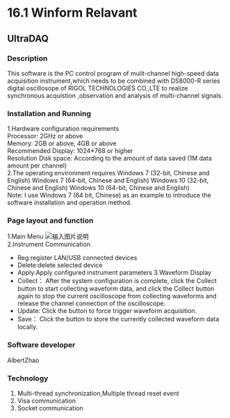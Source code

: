 # 16.1 Winform Relavant
## UltraDAQ
### Description
This software is the PC control program of mulit-channel high-speed data acquisition instrument,which needs to be combined with DS8000-R series digital oscillosope of RIGOL TECHNOLOGIES CO.,LTE to realize synchronous acquistion ,observation and analysis of multi-channel signals.
### Installation and Running
1.Hardware configuration requirements   
Processor: 2GHz or above   
Memory: 2GB or above, 4GB or above   
Recommended Display: 1024*768 or higher   
Resolution Disk space: According to the amount of data saved (1M data amount per channel)  
2.The operating environment requires Windows 7 (32-bit, Chinese and English) Windows 7 (64-bit, Chinese and English) Windows 10 (32-bit, Chinese and English) Windows 10 (64-bit, Chinese and English)    
Note: I use Windows 7 (64 bit, Chinese) as an example to introduce the software installation and operation method.
### Page layout and function
1.Main Menu
![输入图片说明](https://images.gitee.com/uploads/images/2020/1103/194406_b4f80202_6550018.png "屏幕截图.png")  
2.Instrument Communication  
- Reg:register LAN/USB connected devices  
- Delete:delete selected device  
- Apply:Apply configured instrument parameters 
3.Waveform Display 
- Collect： After the system configuration is complete, click the Collect button to start collecting waveform data, and click the Collect button again to stop the current oscilloscope from collecting waveforms and release the channel connection of the oscilloscope.  
- Update: Click the button to force trigger waveform acquisition.  
- Save： Click the button to store the currently collected waveform data locally.  
### Software developer
AlbertZhao
### Technology
1.  Multi-thread synchronization,Multiple thread reset event
2.  Visa communication
3.  Socket communication
